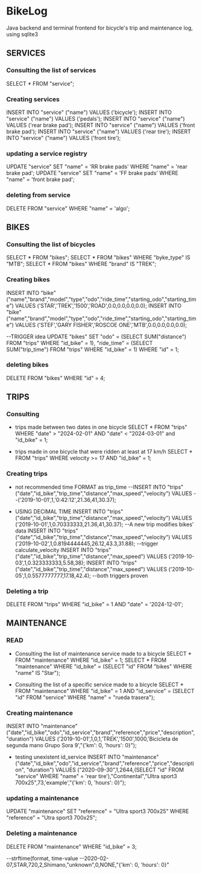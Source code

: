 # BikeLog
Java backend and terminal frontend for bicycle's trip and maintenance log, using sqlite3

## SERVICES
### Consulting the list of services

SELECT * FROM "service";

### Creating services

INSERT INTO "service" ("name") VALUES ('bicycle');
INSERT INTO "service" ("name") VALUES ('pedals');
INSERT INTO "service" ("name") VALUES ('rear brake pad');
INSERT INTO "service" ("name") VALUES ('front brake pad');
INSERT INTO "service" ("name") VALUES ('rear tire');
INSERT INTO "service" ("name") VALUES ('front tire');

### updating a service registry
UPDATE "service" SET "name" = 'RR brake pads' WHERE "name" = 'rear brake pad';
UPDATE "service" SET "name" = 'FF brake pads' WHERE "name" = 'front brake pad';

### deleting from service
DELETE FROM "service" WHERE "name" = 'algo';

## BIKES

### Consulting the list of bicycles
SELECT * FROM "bikes";
SELECT * FROM "bikes" WHERE "byke_type" IS "MTB";
SELECT * FROM "bikes" WHERE "brand" IS "TREK";

### Creating bikes
INSERT INTO "bike" ("name","brand","model","type","odo","ride_time","starting_odo","starting_time") 
VALUES ('STAR','TREK','1500','ROAD',0.0,0.0,0.0,0.0);
INSERT INTO "bike" ("name","brand","model","type","odo","ride_time","starting_odo","starting_time") 
VALUES ('STEF','GARY FISHER','ROSCOE ONE','MTB',0.0,0.0,0.0,0.0);

--TRIGGER idea
UPDATE "bikes" SET "odo" = (SELECT SUM("distance") FROM "trips" WHERE "id_bike" = 1),
    "ride_time" = (SELECT SUM("trip_time") FROM "trips" WHERE "id_bike" = 1) 
    WHERE "id" = 1;

### deleting bikes
DELETE FROM "bikes" WHERE "id" = 4;

## TRIPS
### Consulting 
* trips made between two dates in one bicycle
SELECT * FROM "trips" WHERE "date" > "2024-02-01" AND "date" < "2024-03-01" and "id_bike" = 1;

* trips made in one bicycle that were ridden at least at 17 km/h
SELECT * FROM "trips" WHERE velocity >= 17 AND "id_bike" = 1;

### Creating trips
* not recommended time FORMAT as trip_time
--INSERT INTO "trips" ("date","id_bike","trip_time","distance","max_speed","velocity") VALUES
--('2019-10-01',1,'0:42:12',21.36,41,30.37);

* USING DECIMAL TIME
INSERT INTO "trips" ("date","id_bike","trip_time","distance","max_speed","velocity") VALUES
('2019-10-01',1,0.70333333,21.36,41,30.37);
--A new trip modifies bikes' data
INSERT INTO "trips" ("date","id_bike","trip_time","distance","max_speed","velocity") VALUES
('2019-10-02',1,0.8194444445,26.12,43.3,31.88);
--trigger calculate_velocity
INSERT INTO "trips" ("date","id_bike","trip_time","distance","max_speed") 
VALUES ('2019-10-03',1,0.323333333,5.58,38);
INSERT INTO "trips" ("date","id_bike","trip_time","distance","max_speed") 
VALUES ('2019-10-05',1,0.5577777777,17.18,42.4);
--both triggers proven

### Deleting a trip
DELETE FROM "trips" WHERE "id_bike" = 1 AND "date" = '2024-12-01';

## MAINTENANCE
### READ
* Consulting the list of maintenance service made to a bicycle
SELECT * FROM "maintenance" WHERE "id_bike" = 1;
SELECT * FROM "maintenance" WHERE "id_bike" = (SELECT "id" FROM "bikes" WHERE "name" IS "Star");

* Consulting the list of a specific service made to a bicycle
SELECT * FROM "maintenance" WHERE "id_bike" = 1 AND "id_service" =
    (SELECT "id" FROM "service" WHERE "name" = "rueda trasera");

### Creating maintenance
INSERT INTO "maintenance" ("date","id_bike","odo","id_service","brand","reference","price","description","duration") 
VALUES  ('2019-10-01',1,0,1,'TREK','1500',1000,'Bicicleta de segunda mano Grupo Sora 9',"{'km': 0, 'hours': 0}");

* testing unexistent id_service
INSERT INTO "maintenance" ("date","id_bike","odo","id_service","brand","reference","price","description",
    "duration") VALUES ("2020-09-30",1,2644,(SELECT "id" FROM "service" WHERE "name" = 'rear tire'),"Continental","Ultra sport3 700x25",73,'example',"{'km': 0, 'hours': 0}");

### updating a maintenance
UPDATE "maintenance" SET "reference" = "Ultra sport3 700x25" WHERE "reference" = "Utra sport3 700x25";

### Deleting a maintenance
DELETE FROM "maintenance" WHERE "id_bike" = 3;

--strftime(format, time-value
--2020-02-07,STAR,720,2,Shimano,"unknown",0,NONE,"{'km': 0, 'hours': 0}"



